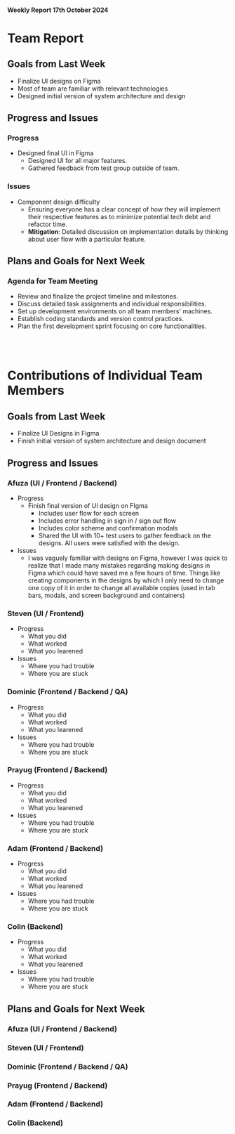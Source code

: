 #### Weekly Report 17th October 2024

# Team Report

## Goals from Last Week

- Finalize UI designs on Figma
- Most of team are familiar with relevant technologies
- Designed initial version of system architecture and design

## Progress and Issues

### Progress

- Designed final UI in Figma
    - Designed UI for all major features.
    - Gathered feedback from test group outside of team.

### Issues

- Component design difficulty
    - Ensuring everyone has a clear concept of how they will implement their respective features as to minimize potential tech debt and refactor time.
    - <strong>Mitigation</strong>: Detailed discussion on implementation details by thinking about user flow with a particular feature.

## Plans and Goals for Next Week
### Agenda for Team Meeting
- Review and finalize the project timeline and milestones.
- Discuss detailed task assignments and individual responsibilities.
- Set up development environments on all team members' machines.
- Establish coding standards and version control practices.
- Plan the first development sprint focusing on core functionalities.

<br></br>
# Contributions of Individual Team Members

## Goals from Last Week

- Finalize UI Designs in Figma
- Finish initial version of system architecture and design document

## Progress and Issues

### Afuza (UI / Frontend / Backend)
- Progress
    - Finish final version of UI design on FIgma
        - Includes user flow for each screen
        - Includes error handling in sign in / sign out flow
        - Includes color scheme and confirmation modals
        - Shared the UI with 10+ test users to gather feedback on the designs. All users were satisfied with the design.
- Issues
    - I was vaguely familiar with designs on Figma, however I was quick to realize that I made many mistakes regarding making designs in Figma which could have saved me a few hours of time. Things like creating components in the designs by which I only need to change one copy of it in order to change all available copies (used in tab bars, modals, and screen background and containers)

### Steven (UI / Frontend)
- Progress
    - What you did
    - What worked
    - What you learened
- Issues
    - Where you had trouble
    - Where you are stuck

### Dominic (Frontend / Backend / QA)
- Progress
    - What you did
    - What worked
    - What you learened
- Issues
    - Where you had trouble
    - Where you are stuck

### Prayug (Frontend / Backend)
- Progress
    - What you did
    - What worked
    - What you learened
- Issues
    - Where you had trouble
    - Where you are stuck

### Adam (Frontend / Backend)
- Progress
    - What you did
    - What worked
    - What you learened
- Issues
    - Where you had trouble
    - Where you are stuck

### Colin (Backend)
- Progress
    - What you did
    - What worked
    - What you learened
- Issues
    - Where you had trouble
    - Where you are stuck

## Plans and Goals for Next Week

### Afuza (UI / Frontend / Backend)


### Steven (UI / Frontend)


### Dominic (Frontend / Backend / QA)


### Prayug (Frontend / Backend)


### Adam (Frontend / Backend)


### Colin (Backend)

